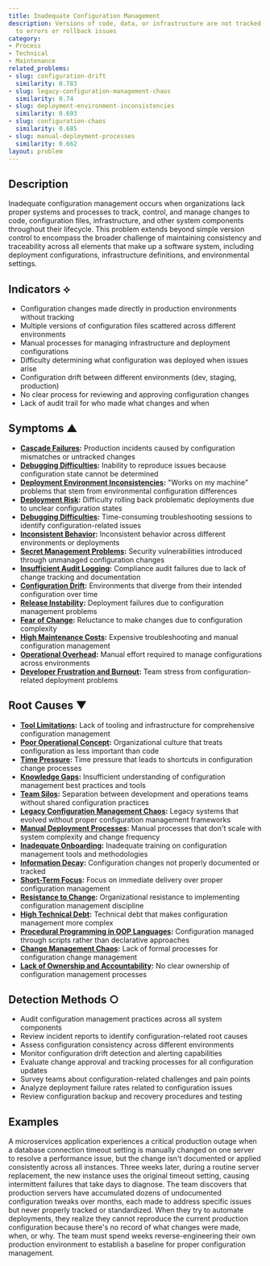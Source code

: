 ```yaml
---
title: Inadequate Configuration Management
description: Versions of code, data, or infrastructure are not tracked properly, leading
  to errors or rollback issues
category:
- Process
- Technical
- Maintenance
related_problems:
- slug: configuration-drift
  similarity: 0.783
- slug: legacy-configuration-management-chaos
  similarity: 0.74
- slug: deployment-environment-inconsistencies
  similarity: 0.693
- slug: configuration-chaos
  similarity: 0.685
- slug: manual-deployment-processes
  similarity: 0.662
layout: problem
---
```


## Description

Inadequate configuration management occurs when organizations lack proper systems and processes to track, control, and manage changes to code, configuration files, infrastructure, and other system components throughout their lifecycle. This problem extends beyond simple version control to encompass the broader challenge of maintaining consistency and traceability across all elements that make up a software system, including deployment configurations, infrastructure definitions, and environmental settings.

## Indicators ⟡

- Configuration changes made directly in production environments without tracking
- Multiple versions of configuration files scattered across different environments
- Manual processes for managing infrastructure and deployment configurations
- Difficulty determining what configuration was deployed when issues arise
- Configuration drift between different environments (dev, staging, production)
- No clear process for reviewing and approving configuration changes
- Lack of audit trail for who made what changes and when

## Symptoms ▲

- **[Cascade Failures](cascade-failures.md):** Production incidents caused by configuration mismatches or untracked changes
- **[Debugging Difficulties](debugging-difficulties.md):** Inability to reproduce issues because configuration state cannot be determined
- **[Deployment Environment Inconsistencies](deployment-environment-inconsistencies.md):** "Works on my machine" problems that stem from environmental configuration differences
- **[Deployment Risk](deployment-risk.md):** Difficulty rolling back problematic deployments due to unclear configuration states
- **[Debugging Difficulties](debugging-difficulties.md):** Time-consuming troubleshooting sessions to identify configuration-related issues
- **[Inconsistent Behavior](inconsistent-behavior.md):** Inconsistent behavior across different environments or deployments
- **[Secret Management Problems](secret-management-problems.md):** Security vulnerabilities introduced through unmanaged configuration changes
- **[Insufficient Audit Logging](insufficient-audit-logging.md):** Compliance audit failures due to lack of change tracking and documentation
- **[Configuration Drift](configuration-drift.md):** Environments that diverge from their intended configuration over time
- **[Release Instability](release-instability.md):** Deployment failures due to configuration management problems
- **[Fear of Change](fear-of-change.md):** Reluctance to make changes due to configuration complexity
- **[High Maintenance Costs](high-maintenance-costs.md):** Expensive troubleshooting and manual configuration management
- **[Operational Overhead](operational-overhead.md):** Manual effort required to manage configurations across environments
- **[Developer Frustration and Burnout](developer-frustration-and-burnout.md):** Team stress from configuration-related deployment problems

## Root Causes ▼

- **[Tool Limitations](tool-limitations.md):** Lack of tooling and infrastructure for comprehensive configuration management
- **[Poor Operational Concept](poor-operational-concept.md):** Organizational culture that treats configuration as less important than code
- **[Time Pressure](time-pressure.md):** Time pressure that leads to shortcuts in configuration change processes
- **[Knowledge Gaps](knowledge-gaps.md):** Insufficient understanding of configuration management best practices and tools
- **[Team Silos](team-silos.md):** Separation between development and operations teams without shared configuration practices
- **[Legacy Configuration Management Chaos](legacy-configuration-management-chaos.md):** Legacy systems that evolved without proper configuration management frameworks
- **[Manual Deployment Processes](manual-deployment-processes.md):** Manual processes that don't scale with system complexity and change frequency
- **[Inadequate Onboarding](inadequate-onboarding.md):** Inadequate training on configuration management tools and methodologies
- **[Information Decay](information-decay.md):** Configuration changes not properly documented or tracked
- **[Short-Term Focus](short-term-focus.md):** Focus on immediate delivery over proper configuration management
- **[Resistance to Change](resistance-to-change.md):** Organizational resistance to implementing configuration management discipline
- **[High Technical Debt](high-technical-debt.md):** Technical debt that makes configuration management more complex
- **[Procedural Programming in OOP Languages](procedural-programming-in-oop-languages.md):** Configuration managed through scripts rather than declarative approaches
- **[Change Management Chaos](change-management-chaos.md):** Lack of formal processes for configuration change management
- **[Lack of Ownership and Accountability](lack-of-ownership-and-accountability.md):** No clear ownership of configuration management processes

## Detection Methods ○

- Audit configuration management practices across all system components
- Review incident reports to identify configuration-related root causes
- Assess configuration consistency across different environments
- Monitor configuration drift detection and alerting capabilities
- Evaluate change approval and tracking processes for all configuration updates
- Survey teams about configuration-related challenges and pain points
- Analyze deployment failure rates related to configuration issues
- Review configuration backup and recovery procedures and testing

## Examples

A microservices application experiences a critical production outage when a database connection timeout setting is manually changed on one server to resolve a performance issue, but the change isn't documented or applied consistently across all instances. Three weeks later, during a routine server replacement, the new instance uses the original timeout setting, causing intermittent failures that take days to diagnose. The team discovers that production servers have accumulated dozens of undocumented configuration tweaks over months, each made to address specific issues but never properly tracked or standardized. When they try to automate deployments, they realize they cannot reproduce the current production configuration because there's no record of what changes were made, when, or why. The team must spend weeks reverse-engineering their own production environment to establish a baseline for proper configuration management.